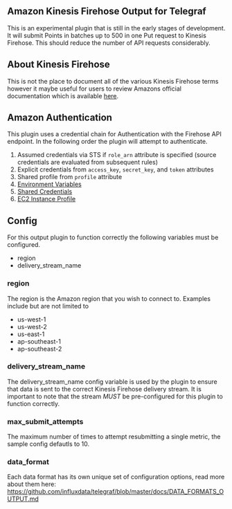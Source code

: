 ## Amazon Kinesis Firehose Output for Telegraf

This is an experimental plugin that is still in the early stages of development. It will submit Points in batches up to 500
in one Put request to Kinesis Firehose. This should reduce the number of API requests considerably.

## About Kinesis Firehose

This is not the place to document all of the various Kinesis Firehose terms however it
maybe useful for users to review Amazons official documentation which is available
[here](http://docs.aws.amazon.com/firehose/latest/dev/what-is-this-service.html).

## Amazon Authentication

This plugin uses a credential chain for Authentication with the Firehose API endpoint. In the following order the plugin
will attempt to authenticate.
1. Assumed credentials via STS if `role_arn` attribute is specified (source credentials are evaluated from subsequent rules)
2. Explicit credentials from `access_key`, `secret_key`, and `token` attributes
3. Shared profile from `profile` attribute
4. [Environment Variables](https://github.com/aws/aws-sdk-go/wiki/configuring-sdk#environment-variables)
5. [Shared Credentials](https://github.com/aws/aws-sdk-go/wiki/configuring-sdk#shared-credentials-file)
6. [EC2 Instance Profile](http://docs.aws.amazon.com/AWSEC2/latest/UserGuide/iam-roles-for-amazon-ec2.html)


## Config

For this output plugin to function correctly the following variables must be configured.

* region
* delivery_stream_name

### region

The region is the Amazon region that you wish to connect to. Examples include but are not limited to
* us-west-1
* us-west-2
* us-east-1
* ap-southeast-1
* ap-southeast-2

### delivery_stream_name

The delivery_stream_name config variable is used by the plugin to ensure that data is sent to the correct Kinesis Firehose delivery stream. 
It is important to note that the stream *MUST* be pre-configured for this plugin to function correctly.

### max_submit_attempts
The maximum number of times to attempt resubmitting a single metric, the sample config defautls to 10.

### data_format
Each data format has its own unique set of configuration options, read
more about them here:
https://github.com/influxdata/telegraf/blob/master/docs/DATA_FORMATS_OUTPUT.md
